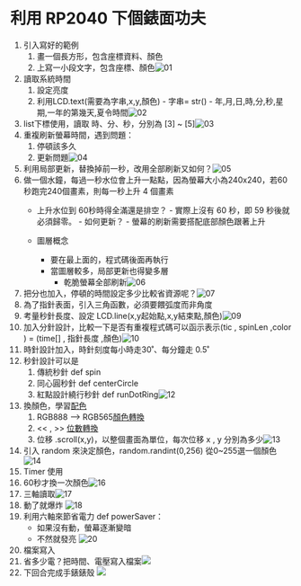 # 利用 RP2040 下個錶面功夫
1. 引入寫好的範例
	1. 畫一個長方形，包含座標資料、顏色
	2. 上寫一小段文字，包含座標、顏色![01](/pics/01.jpg)
2. 讀取系統時間
	1. 設定亮度
	2. 利用LCD.text(需要為字串,x,y,顏色)
			- 字串= str()
			- 年,月,日,時,分,秒,星期,一年的第幾天,夏令時間![02](/pics/02.jpg)
1. list下標使用，讀取 時、分、秒，分別為 [3] ~ [5]![03](/pics/03.jpg)
2. 重複刷新螢幕時間，遇到問題：
	1. 停頓該多久
	2. 更新問題![04](/pics/04.GIF)
3. 利用局部更新，替換掉前一秒，改用全部刷新又如何？![05](/pics/05.GIF)
4. 做一個水鐘，每過一秒水位會上升一點點，因為螢幕大小為240x240，若60秒跑完240個畫素，則每一秒上升 4 個畫素
	- 上升水位到 60秒時得全滿還是排空？
			- 實際上沒有 60 秒，即 59 秒後就必須歸零。
				- 如何更新？
					- 螢幕的刷新需要搭配底部顏色跟著上升
			
	- 圖層概念
		- 要在最上面的，程式碼後面再執行
		- 當圖層較多，局部更新也得變多層
			- 乾脆螢幕全部刷新![06](/pics/06.GIF)
1. 把分也加入，停頓的時間設定多少比較省資源呢？![07](/pics/07.GIF)
2. 為了指針表面，引入三角函數，必須要餵弧度而非角度
3. 考量秒針長度、設定 LCD.line(x,y起始點,x,y結束點,顏色)![09](/pics/09.GIF)
4. 加入分針設計，比較一下是否有重複程式碼可以函示表示(tic , spinLen ,color ) = (time[] , 指針長度 ,顏色)![10](/pics/10.GIF)
5. 時針設計加入，時針刻度每小時走30˚、每分鐘走 0.5˚
6. 秒針設計可以是
	1. 傳統秒針 def spin
	2. 同心圓秒針 def centerCircle
	3. 紅點設計繞行秒針 def runDotRing![12](/pics/12.GIF)
7. 換顏色，學習[配色](https://coolors.co/generate)
	1. RGB888 --> RGB565[顏色轉換](https://blog.csdn.net/ctthuangcheng/article/details/8551559)
	2. << , >> [位數轉換](https://blog.csdn.net/weixin_37598106/article/details/116700903)
	3. 位移 .scroll(x,y)，以整個畫面為單位，每次位移 x , y 分別為多少![13](/pics/13.GIF)
8. 引入 random 來決定顏色，random.randint(0,256) 從0~255選一個顏色![14](/pics/14.GIF)
9. Timer 使用
10. 60秒才換一次顏色![16](/pics/16.GIF)
11. 三軸讀取![17](/pics/17.jpg)
12. 動了就爆炸 ![18](/pics/18.GIF)
13. 利用六軸來節省電力 def powerSaver：
	- 如果沒有動，螢幕逐漸變暗
	- 不然就發亮 ![20](/pics/20.GIF)
14. 檔案寫入
15. 省多少電？把時間、電壓寫入檔案![](/pics/bat.png)
16. 下回合完成手錶錶殼 ![](/pics/next.GIF)